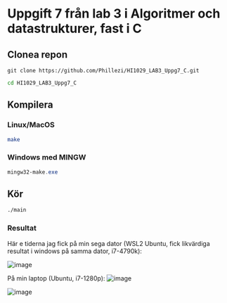 # Uppgift 7 från lab 3 i Algoritmer och datastrukturer, fast i C
## Clonea repon
```git
git clone https://github.com/Phillezi/HI1029_LAB3_Uppg7_C.git
```
```bash
cd HI1029_LAB3_Uppg7_C
```
## Kompilera
### Linux/MacOS
```bash
make
```
### Windows med MINGW
```powershell
mingw32-make.exe
```
## Kör
```bash
./main
```

### Resultat
Här e tiderna jag fick på min sega dator (WSL2 Ubuntu, fick likvärdiga resultat i windows på samma dator, i7-4790k):

![image](https://github.com/Phillezi/HI1029_LAB3_Uppg7_C/assets/112874974/7d4b2789-2fbf-415f-9672-970ac052e202)

På min laptop (Ubuntu, i7-1280p):
![image](https://github.com/Phillezi/HI1029_LAB3_Uppg7_C/assets/112874974/74d4b7ae-83c8-4b5c-97fb-aefe57f75257)

![image](https://github.com/Phillezi/HI1029_LAB3_Uppg7_C/assets/112874974/8a7513b9-b962-4c8b-bcda-8d0c68f47551)


